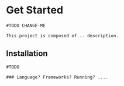 # Get Started

`#TODO CHANGE-ME`

```
This project is composed of... description.
```


## Installation

`#TODO`

```
### Language? Frameworks? Running? ....
```
